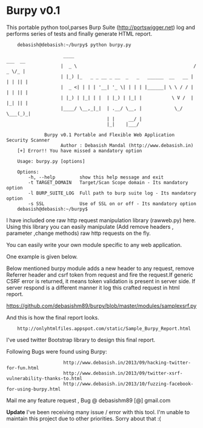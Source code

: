 Burpy v0.1
===========

This portable python tool,parses Burp Suite (http://portswigger.net) log and performs 
series of tests and finally generate HTML report.


		debasish@debasish:~/burpy$ python burpy.py 

                         ____                                             ___  __ 
                        |  _ \                                           / _ \/_ |
                        | |_) |_   _ _ __ _ __  _   _   ______  __   __ | | | || |
                        |  _ <| | | | '__| '_ \| | | | |______| \ \ / / | | | || |
                        | |_) | |_| | |  | |_) | |_| |           \ V /  | |_| || |
                        |____/ \__,_|_|  | .__/ \__, |            \_/    \___(_)_|
                                         | |     __/ |                            
                                         |_|    |___/      

                  Burpy v0.1 Portable and Flexible Web Application Security Scanner
                        Author : Debasish Mandal (http://www.debasish.in)
		[+] Error!! You have missed a mandatory option

		Usage: burpy.py [options]
		
		Options:
    		-h, --help         show this help message and exit
    		-t TARGET_DOMAIN   Target/Scan Scope domain - Its mandatory option
    		-l BURP_SUITE_LOG  Full path to burp suite log - Its mandatory option
    		-s SSL             Use of SSL on or off - Its mandatory option
		debasish@debasish:~/burpy$ 



I have included one raw http request manipulation library (rawweb.py) here.
Using this library you can easily manipulate (Add remove headers , parameter ,change methods) raw 
http requests on the fly.

You can easily write your own module specific to any web application. 

One example is given below.

Below mentioned burpy module adds a new header to any request, remove Referrer header and csrf token from 
request and fire the request.If generic CSRF error is returned, it means token validation is present in 
server side. If server respond is a different manner it log this crafted request in html report.

https://github.com/debasishm89/burpy/blob/master/modules/samplexsrf.py


And this is how the final report looks.

		http://onlyhtmlfiles.appspot.com/static/Sample_Burpy_Report.html

I've used twitter Bootstrap library to design this final report.

Following Bugs were found using Burpy:

                         http://www.debasish.in/2013/09/hacking-twitter-for-fun.html
                         http://www.debasish.in/2013/09/twitter-xsrf-vulnerability-thanks-to.html
                         http://www.debasish.in/2013/10/fuzzing-facebook-for-using-burpy.html

Mail me any feature request , Bug @ debasishm89 [@] gmail.com


**Update**
I've been receiving many issue / error with this tool. I'm unable to maintain this project due to other priorities. Sorry about that :(
